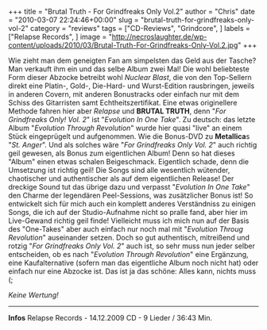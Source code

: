 +++
title = "Brutal Truth - For Grindfreaks Only Vol.2"
author = "Chris"
date = "2010-03-07 22:24:46+00:00"
slug = "brutal-truth-for-grindfreaks-only-vol-2"
category = "reviews"
tags = ["CD-Reviews", "Grindcore", ]
labels = ["Relapse Records", ]
image = "http://necroslaughter.de/wp-content/uploads/2010/03/Brutal-Truth-For-Grindfreaks-Only-Vol.2.jpg"
+++

Wie zieht man dem geneigten Fan am simpelsten das Geld aus der Tasche? Man verkauft ihm ein und das selbe Album zwei Mal! Die wohl beliebteste Form dieser Abzocke betreibt wohl _Nuclear Blast_, die von den Top-Sellern direkt eine Platin-, Gold-, Die-Hard- und Wurst-Edition rausbringen, jeweils in anderen Covern, mit anderen Bonustracks oder einfach nur mit dem Schiss des Gitarristen samt Echtheitszertifikat. Eine etwas originellere Methode fahren hier aber _Relapse_ und **BRUTAL TRUTH**, denn "_For Grindfreaks Only! Vol. 2_" ist "_Evolution In One Take_". Zu deutsch: das letzte Album "_Evolution Through Revolution_" wurde hier quasi "live" an einem Stück eingeprügelt und aufgenommen. Wie die Bonus-DVD zu **Metallica**s "_St. Anger_". Und als solches wäre "_For Grindfreaks Only Vol. 2_" auch richtig geil gewesen, als Bonus zum eigentlichen Album! Denn so hat dieses "Album" einen etwas schalen Beigeschmack. Eigentlich schade, denn die Umsetzung ist richtig geil! Die Songs sind alle wesentlich wütender, chaotischer und authentischer als auf dem eigentlichen Release! Der dreckige Sound tut das übrige dazu und verpasst "_Evolution In One Take_" den Charme der legendären Peel-Sessions, was zusätzlicher Bonus ist! So entwickelt sich für mich auch ein komplett anderes Verständniss zu einigen Songs, die ich auf der Studio-Aufnahme nicht so pralle fand, aber hier im Live-Gewand richtig geil finde! Vielleicht muss ich mich nun auf der Basis des "One-Takes" aber auch einfach nur noch mal mit "_Evolution Throug Revolution_" auseinander setzen.
Doch so gut authentisch, mitreißend und rotzig "_For Grindfreaks Only Vol. 2_" auch ist, so sehr muss nun jeder selber entscheiden, ob es nach "_Evolution Through Revolution_" eine Ergänzung, eine Kaufalternative (sofern man das eigentliche Album noch nicht hat) oder einfach nur eine Abzocke ist. Das ist ja das schöne: Alles kann, nichts muss (;

_Keine Wertung!_



---
**Infos**
Relapse Records - 14.12.2009
CD - 9 Lieder / 36:43 Min.
